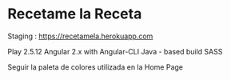 Recetame la Receta
======================================================================
Staging : https://recetamela.herokuapp.com

Play 2.5.12
Angular 2.x with Angular-CLI
Java - based build
SASS

Seguir la paleta de colores utilizada en la Home Page
